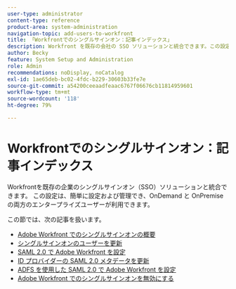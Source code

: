 ```yaml
---
user-type: administrator
content-type: reference
product-area: system-administration
navigation-topic: add-users-to-workfront
title: 「Workfrontでのシングルサインオン：記事インデックス」
description: Workfront を既存の会社の SSO ソリューションと統合できます。この設定は、簡単に設定および管理でき、OnDemand と OnPremise の両方のエンタープライズユーザーが利用できます。
author: Becky
feature: System Setup and Administration
role: Admin
recommendations: noDisplay, noCatalog
exl-id: 1ae65deb-bc02-4fdc-b229-30603b33fe7e
source-git-commit: a54200ceeaadfeaac6767f06676cb11814959601
workflow-type: tm+mt
source-wordcount: '118'
ht-degree: 79%

---
```


# Workfrontでのシングルサインオン：記事インデックス

<!-- Audited: 05/2024 -->

Workfrontを既存の企業のシングルサインオン（SSO）ソリューションと統合できます。 この設定は、簡単に設定および管理でき、OnDemand と OnPremise の両方のエンタープライズユーザーが利用できます。

この節では、次の記事を扱います。

* [Adobe Workfront でのシングルサインオンの概要](../../../administration-and-setup/add-users/single-sign-on/sso-in-workfront.md)
* [シングルサインオンのユーザーを更新](../../../administration-and-setup/add-users/single-sign-on/update-users-sso.md)
* [SAML 2.0 で Adobe Workfront を設定](../../../administration-and-setup/add-users/single-sign-on/configure-workfront-saml-2.md)
* [ID プロバイダーの SAML 2.0 メタデータを更新](../../../administration-and-setup/add-users/single-sign-on/update-saml-2-metadata-ip.md)
* [ADFS を使用した SAML 2.0 で Adobe Workfront を設定](../../../administration-and-setup/add-users/single-sign-on/configure-workfront-saml-2-adfs.md)
* [Adobe Workfront でのシングルサインオンを無効にする](../../../administration-and-setup/add-users/single-sign-on/deactivate-sso.md)
